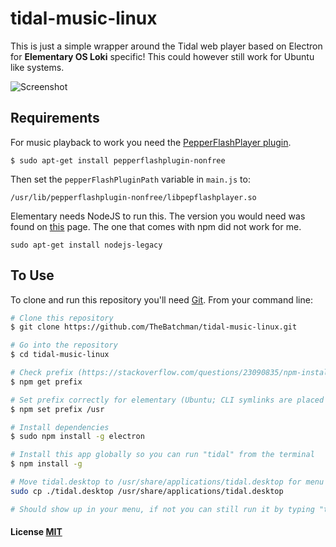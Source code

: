 # tidal-music-linux

This is just a simple wrapper around the Tidal web player based on Electron for **Elementary OS Loki** specific! This could however still work for Ubuntu like systems.

![Screenshot](https://raw.githubusercontent.com/Bunkerbewohner/tidal-music-linux/master/screenshot.png)

## Requirements

For music playback to work you need the [PepperFlashPlayer plugin](https://wiki.debian.org/PepperFlashPlayer).

```$ sudo apt-get install pepperflashplugin-nonfree```

Then set the `pepperFlashPluginPath` variable in `main.js` to:

```/usr/lib/pepperflashplugin-nonfree/libpepflashplayer.so```

Elementary needs NodeJS to run this. The version you would need was found on [this](https://stackoverflow.com/questions/21168141/cannot-install-packages-using-node-package-manager-in-ubuntu) page. The one that comes with npm did not work for me.

```sudo apt-get install nodejs-legacy```

## To Use

To clone and run this repository you'll need [Git](https://git-scm.com). From your command line:

```bash
# Clone this repository
$ git clone https://github.com/TheBatchman/tidal-music-linux.git

# Go into the repository
$ cd tidal-music-linux

# Check prefix (https://stackoverflow.com/questions/23090835/npm-install-not-installing-things-at-usr-bin)
$ npm get prefix

# Set prefix correctly for elementary (Ubuntu; CLI symlinks are placed in /usr/bin)
$ npm set prefix /usr

# Install dependencies
$ sudo npm install -g electron

# Install this app globally so you can run "tidal" from the terminal
$ npm install -g

# Move tidal.desktop to /usr/share/applications/tidal.desktop for menu entry
sudo cp ./tidal.desktop /usr/share/applications/tidal.desktop

# Should show up in your menu, if not you can still run it by typing "tidal" in the terminal
```


#### License [MIT](LICENSE)
